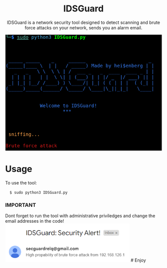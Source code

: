 <div align="center">
<h1>IDSGuard</h1>
<p>IDSGuard is a network security tool designed to detect scanning and brute force attacks on your network, sends you an alarm email. </p>
<img src="https://github.com/L101111/Intrusion-Detection-System-in-Python/blob/main/screen.png" width="600px" />
</div>

# Usage

To use the tool:


      $ sudo python3 IDSGuard.py

<h3>IMPORTANT</h3>
Dont forget to run the tool with administrative priviledges and change the email addresses in the code!

<img src='https://github.com/L101111/Intrusion-Detection-System-in-Python/blob/main/screen2.png' width='400px'/>
# Enjoy
